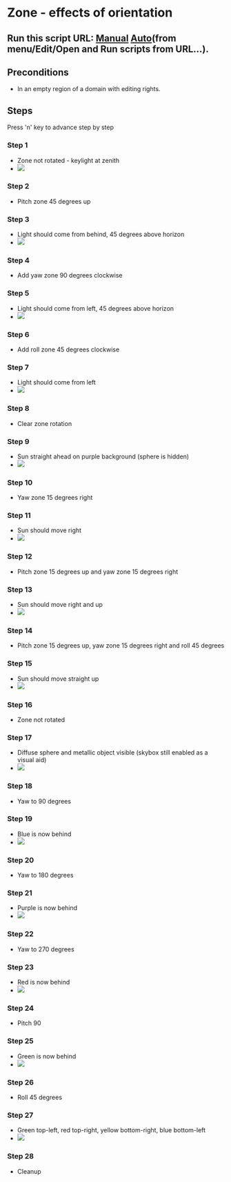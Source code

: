 # Zone - effects of orientation
## Run this script URL: [Manual](./test.js?raw=true)   [Auto](./testAuto.js?raw=true)(from menu/Edit/Open and Run scripts from URL...).

## Preconditions
- In an empty region of a domain with editing rights.

## Steps
Press 'n' key to advance step by step

### Step 1
- Zone not rotated - keylight at zenith
- ![](./ExpectedImage_00000.png)
### Step 2
- Pitch zone 45 degrees up
### Step 3
- Light should come from behind, 45 degrees above horizon
- ![](./ExpectedImage_00001.png)
### Step 4
- Add yaw zone 90 degrees clockwise
### Step 5
- Light should come from left, 45 degrees above horizon
- ![](./ExpectedImage_00002.png)
### Step 6
- Add roll zone 45 degrees clockwise
### Step 7
- Light should come from left
- ![](./ExpectedImage_00003.png)
### Step 8
- Clear zone rotation
### Step 9
- Sun straight ahead on purple background (sphere is hidden)
- ![](./ExpectedImage_00004.png)
### Step 10
- Yaw zone 15 degrees right
### Step 11
- Sun should move right
- ![](./ExpectedImage_00005.png)
### Step 12
- Pitch zone 15 degrees up and yaw zone 15 degrees right
### Step 13
- Sun should move right and up
- ![](./ExpectedImage_00006.png)
### Step 14
- Pitch zone 15 degrees up, yaw zone 15 degrees right and roll 45 degrees
### Step 15
- Sun should move straight up
- ![](./ExpectedImage_00007.png)
### Step 16
- Zone not rotated
### Step 17
- Diffuse sphere and metallic object visible (skybox still enabled as a visual aid)
- ![](./ExpectedImage_00008.png)
### Step 18
- Yaw to 90 degrees
### Step 19
- Blue is now behind
- ![](./ExpectedImage_00009.png)
### Step 20
- Yaw to 180 degrees
### Step 21
- Purple is now behind
- ![](./ExpectedImage_00010.png)
### Step 22
- Yaw to 270 degrees
### Step 23
- Red is now behind
- ![](./ExpectedImage_00011.png)
### Step 24
- Pitch 90
### Step 25
- Green is now behind
- ![](./ExpectedImage_00012.png)
### Step 26
- Roll 45 degrees
### Step 27
- Green top-left, red top-right, yellow bottom-right, blue bottom-left
- ![](./ExpectedImage_00013.png)
### Step 28
- Cleanup

